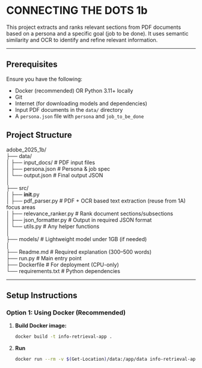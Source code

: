 # CONNECTING THE DOTS 1b

This project extracts and ranks relevant sections from PDF documents based on a persona and a specific goal (job to be done). It uses semantic similarity and OCR to identify and refine relevant information.

---

## Prerequisites

Ensure you have the following:

- Docker (recommended) OR Python 3.11+ locally
- Git
- Internet (for downloading models and dependencies)
- Input PDF documents in the `data/` directory
- A `persona.json` file with `persona` and `job_to_be_done`


## Project Structure 

adobe_2025_1b/  
├── data/  
│   ├── input_docs/           # PDF input files  
│   ├── persona.json          # Persona & job spec  
│   └── output.json           # Final output JSON  
│  
├── src/  
│   ├── __init__.py  
│   ├── pdf_parser.py         # PDF + OCR based text extraction (reuse from 1A)  
 focus areas  
│   ├── relevance_ranker.py   # Rank document sections/subsections  
│   ├── json_formatter.py     # Output in required JSON format  
│   └── utils.py              # Any helper functions  
│  
├── models/                   # Lightweight model under 1GB (if needed)  
│  
├── Readme.md                 # Required explanation (300–500 words)  
├── run.py                    # Main entry point  
├── Dockerfile               # For deployment (CPU-only)  
└── requirements.txt         # Python dependencies  

---

## Setup Instructions

### Option 1: Using Docker (Recommended)

1. **Build Docker image:**

   ```bash
   docker build -t info-retrieval-app .

2. **Run**
   
   ```bash
   docker run --rm -v $(Get-Location)/data:/app/data info-retrieval-app
   
